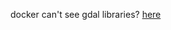 docker can't see gdal libraries? [here](https://stackoverflow.com/questions/52396635/how-to-add-gdal-in-docker)